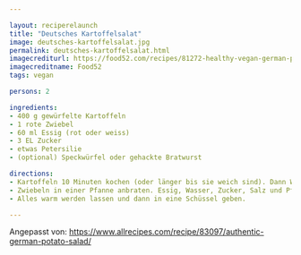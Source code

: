 ```yaml
---

layout: reciperelaunch
title: "Deutsches Kartoffelsalat"
image: deutsches-kartoffelsalat.jpg 
permalink: deutsches-kartoffelsalat.html
imagecrediturl: https://food52.com/recipes/81272-healthy-vegan-german-potato-salad
imagecreditname: Food52
tags: vegan

persons: 2

ingredients:
- 400 g gewürfelte Kartoffeln
- 1 rote Zwiebel
- 60 ml Essig (rot oder weiss)
- 3 EL Zucker
- etwas Petersilie
- (optional) Speckwürfel oder gehackte Bratwurst

directions:
- Kartoffeln 10 Minuten kochen (oder länger bis sie weich sind). Dann Wasser abgiessen und Kartoffeln abkühlen lassen. 
- Zwiebeln in einer Pfanne anbraten. Essig, Wasser, Zucker, Salz und Pfeffer hinzugeben. Zum kochen bringen und die Kartoffeln und Petersilie hinzufügen. 
- Alles warm werden lassen und dann in eine Schüssel geben. 

---
```


Angepasst von: https://www.allrecipes.com/recipe/83097/authentic-german-potato-salad/